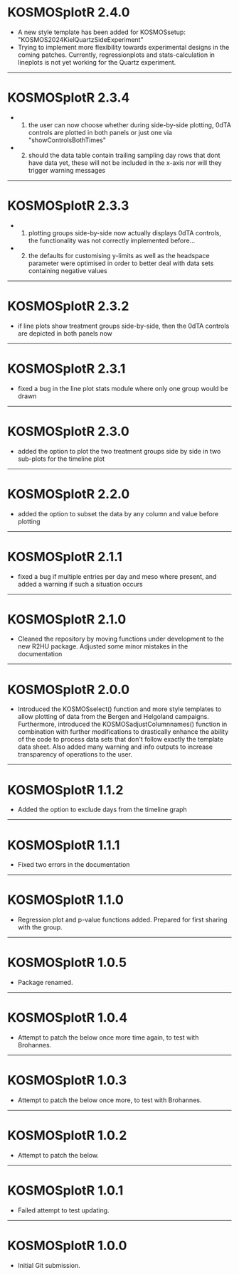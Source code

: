 # KOSMOSplotR 2.4.0
* A new style template has been added for KOSMOSsetup: "KOSMOS2024KielQuartzSideExperiment"
* Trying to implement more flexibility towards experimental designs in the coming patches. Currently, regressionplots and stats-calculation in lineplots is not yet working for the Quartz experiment.

---
# KOSMOSplotR 2.3.4
* 1) the user can now choose whether during side-by-side plotting, 0dTA controls are plotted in both panels or just one via "showControlsBothTimes"
* 2) should the data table contain trailing sampling day rows that dont have data yet, these will not be included in the x-axis nor will they trigger warning messages

---
# KOSMOSplotR 2.3.3
* 1) plotting groups side-by-side now actually displays 0dTA controls, the functionality was not correctly implemented before...
* 2) the defaults for customising y-limits as well as the headspace parameter were optimised in order to better deal with data sets containing negative values

---
# KOSMOSplotR 2.3.2
* if line plots show treatment groups side-by-side, then the 0dTA controls are depicted in both panels now

---
# KOSMOSplotR 2.3.1
* fixed a bug in the line plot stats module where only one group would be drawn

---
# KOSMOSplotR 2.3.0
* added the option to plot the two treatment groups side by side in two sub-plots for the timeline plot

---
# KOSMOSplotR 2.2.0
* added the option to subset the data by any column and value before plotting

---
# KOSMOSplotR 2.1.1
* fixed a bug if multiple entries per day and meso where present, and added a warning if such a situation occurs

---
# KOSMOSplotR 2.1.0
* Cleaned the repository by moving functions under development to the new R2HU package. Adjusted some minor mistakes in the documentation

---
# KOSMOSplotR 2.0.0
* Introduced the KOSMOSselect() function and more style templates to allow plotting of data from the Bergen and Helgoland campaigns. Furthermore, introduced the KOSMOSadjustColumnnames() function in combination with further modifications to drastically enhance the ability of the code to process data sets that don't follow exactly the template data sheet. Also added many warning and info outputs to increase transparency of operations to the user.

---
# KOSMOSplotR 1.1.2
* Added the option to exclude days from the timeline graph

---
# KOSMOSplotR 1.1.1
* Fixed two errors in the documentation

---
# KOSMOSplotR 1.1.0
* Regression plot and p-value functions added. Prepared for first sharing with the group.

---
# KOSMOSplotR 1.0.5
* Package renamed.

---
# KOSMOSplotR 1.0.4
* Attempt to patch the below once more time again, to test with Brohannes.

---
# KOSMOSplotR 1.0.3
* Attempt to patch the below once more, to test with Brohannes.

---
# KOSMOSplotR 1.0.2
* Attempt to patch the below.

---
# KOSMOSplotR 1.0.1
* Failed attempt to test updating.

---
# KOSMOSplotR 1.0.0
* Initial Git submission.
